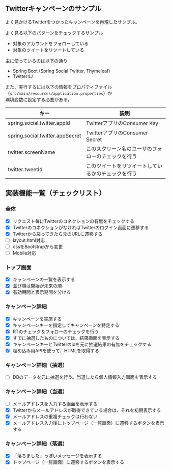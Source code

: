 ## Twitterキャンペーンのサンプル
よく見かけるTwitterをつかったキャンペーンを再現したサンプル。

よく見る以下のパターンをチェックするサンプル
* 対象のアカウントをフォローしている
* 対象のツイートをリツートしている

主に使っているのは以下の通り
* Spring Boot (Spring Social Twitter, Thymeleaf)
* Twitter4J

また、実行するには以下の情報をプロパティファイル（`src/main/resources/application.properties`）か<br>
環境変数に設定する必要がある。

キー | 説明
--- | ---
spring.social.twitter.appId | TwitterアプリのConsumer Key
spring.social.twitter.appSecret | TwitterアプリのConsumer Secret
twitter.screenName | このスクリーン名のユーザのフォローのチェックを行う
twitter.tweetId | このツイートをリツイートしているかのチェックを行う

## 実装機能一覧（チェックリスト）
### 全体
- [x] リクエスト毎にTwitterのコネクションの有無をチェックする
- [x] TwitterのコネクションがなければTwitterのログイン画面に遷移する
- [x] Twitterから戻ってきたら元のURLに遷移する
- [ ] layout.html対応
- [ ] cssをBootstrapから変更
- [ ] Mobile対応

### トップ画面
- [x] キャンペーンの一覧を表示する
- [x] 並び順は開始が未来の順
- [x] 有効期間と表示期間を分ける

### キャンペーン詳細
- [x] キャンペーンを実施する
- [x] キャンペーンキーを指定してキャンペーンを特定する
- [x] RTのチェック＆フォローのチェックを行う
- [x] すでに抽選したものについては、結果画面を表示する
- [x] キャンペーンキーとTwitterのidを元に抽選結果の有無をチェックする
- [x] 埋め込み用APIを使って、HTMLを取得する

### キャンペーン詳細（抽選）
- [ ] DBのデータを元に抽選を行う。当選したら個人情報入力画面を表示する

### キャンペーン詳細（当選）
- [ ] メールアドレスを入力する画面を表示する
- [x] Twitterからメールアドレスが取得できている場合は、それを初期表示する
- [x] メールアドレスの重複チェックは行わない
- [x] メールアドレス入力後にトップページ（一覧画面）に遷移するボタンを表示する

### キャンペーン詳細（落選）
- [x] 「落ちました」っぽいメッセージを表示する
- [x] トップページ（一覧画面）に遷移するボタンを表示する